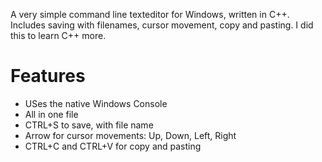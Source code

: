 A very simple command line texteditor for Windows, written in C++. Includes saving with filenames, cursor movement, copy and pasting. I did this to learn C++ more. 

# Features
- USes the native Windows Console
- All in one file
- CTRL+S to save, with file name
- Arrow for cursor movements: Up, Down, Left, Right
- CTRL+C and CTRL+V for copy and pasting
